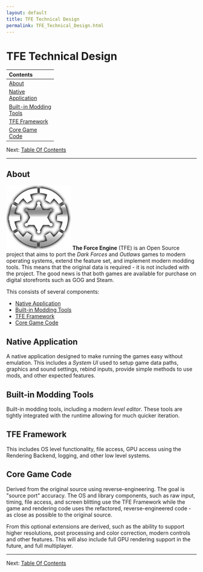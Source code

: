 ```yaml
---
layout: default
title: TFE Technical Design
permalink: TFE_Technical_Design.html
---
```

<style> table { width: 25%; } </style>
# TFE Technical Design

| Contents |
|:------|
| [About](#about) |
| [Native Application](#native-application) |
| [Built-in Modding Tools](#built-in-modding-tools) |
| [TFE Framework](#tfe-framework) |
| [Core Game Code](#core-game-code) |

Next: [Table Of Contents](TD_Table_Of_Contents.md)

---

## About
![Logo](TFE_TitleLogo_Alpha_171.png)
**The Force Engine** (TFE) is an Open Source project that aims to port the *Dark Forces* and *Outlaws* games to modern operating systems, extend the feature set, and implement modern modding tools. This means that the original data is required - it is not included with the project. The good news is that both games are available for purchase on digital storefronts such as GOG and Steam.

This consists of several components:
* [Native Application](#native-application)
* [Built-in Modding Tools](#built-in-modding-tools)
* [TFE Framework](#tfe-framework)
* [Core Game Code](#core-game-code)

## Native Application
A native application designed to make running the games easy without emulation. This includes a *System UI* used to setup game data paths, graphics and sound settings, rebind inputs, provide simple methods to use mods, and other expected features.

## Built-in Modding Tools
Built-in modding tools, including a modern *level editor*. These tools are tightly integrated with the runtime allowing for much quicker iteration.

## TFE Framework
 This includes OS level functionality, file access, GPU access using the Rendering Backend, logging, and other low level systems.

## Core Game Code
Derived from the original source using reverse-engineering. The goal is "source port" accuracy. The OS and library components, such as raw input, timing, file access, and screen blitting use the TFE Framework while the game and rendering code uses the refactored, reverse-engineered code - as close as possible to the original source.

From this optional extensions are derived, such as the ability to support higher resolutions, post processing and color correction, modern controls and other features. This will also include full GPU rendering support in the future, and full multiplayer.

---

Next: [Table Of Contents](TD_Table_Of_Contents.md)
